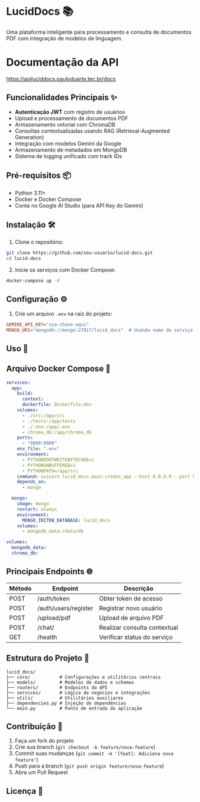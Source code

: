 # LucidDocs 📚

Uma plataforma inteligente para processamento e consulta de documentos PDF com integração de modelos de linguagem.

# Documentação da API
https://apiluciddocs.pauloduarte.tec.br/docs

## Funcionalidades Principais ✨
- **Autenticação JWT** com registro de usuários
- Upload e processamento de documentos PDF
- Armazenamento vetorial com ChromaDB
- Consultas contextualizadas usando RAG (Retrieval-Augmented Generation)
- Integração com modelos Gemini da Google
- Armazenamento de metadados em MongoDB
- Sistema de logging unificado com track IDs

## Pré-requisitos 📦
- Python 3.11+
- Docker e Docker Compose
- Conta no Google AI Studio (para API Key do Gemini)

## Instalação 🛠️

1. Clone o repositório:
```bash
git clone https://github.com/seu-usuario/lucid-docs.git
cd lucid-docs
```

2. Inicie os serviços com Docker Compose:
```bash
docker-compose up -d
```

## Configuração ⚙️

1. Crie um arquivo `.env` na raiz do projeto:
```ini
GEMINI_API_KEY="sua-chave-aqui"
MONGO_URI="mongodb://mongo:27017/lucid_docs"  # Usando nome do serviço do Docker
```

## Uso 🚀


## Arquivo Docker Compose 🐳
```yaml
services:
  app:
    build:
      context: .
      dockerfile: Dockerfile.dev
    volumes:
      - ./src:/app/src
      - ./tests:/app/tests
      - ./.env:/app/.env
      - chroma_db:/app/chroma_db
    ports:
      - "8000:8000"
    env_file: ".env"
    environment:
      - PYTHONDONTWRITEBYTECODE=1
      - PYTHONUNBUFFERED=1
      - PYTHONPATH=/app/src
    command: uvicorn lucid_docs.main:create_app --host 0.0.0.0 --port 8000 --reload
    depends_on:
      - mongo

  mongo:
    image: mongo
    restart: always
    environment:
      MONGO_INITDB_DATABASE: lucid_docs
    volumes:
      - mongodb_data:/data/db

volumes:
  mongodb_data:
  chroma_db:

```

## Principais Endpoints 🌐

| Método | Endpoint          | Descrição                     |
|--------|-------------------|-------------------------------|
| POST   | /auth/token       | Obter token de acesso         |
| POST   | /auth/users/register | Registrar novo usuário     |
| POST   | /upload/pdf       | Upload de arquivo PDF         |
| POST   | /chat/            | Realizar consulta contextual  |
| GET    | /health           | Verificar status do serviço   |

## Estrutura do Projeto 📂
```
lucid_docs/
├── core/           # Configurações e utilitários centrais
├── models/         # Modelos de dados e schemas
├── routers/        # Endpoints da API
├── services/       # Lógica de negócios e integrações
├── utils/          # Utilitários auxiliares
├── dependencies.py # Injeção de dependências
└── main.py         # Ponto de entrada da aplicação
```

## Contribuição 🤝
1. Faça um fork do projeto
2. Crie sua branch (`git checkout -b feature/nova-feature`)
3. Commit suas mudanças (`git commit -m '[feat]: Adiciona nova feature'`)
4. Push para a branch (`git push origin feature/nova-feature`)
5. Abra um Pull Request

## Licença 📄
